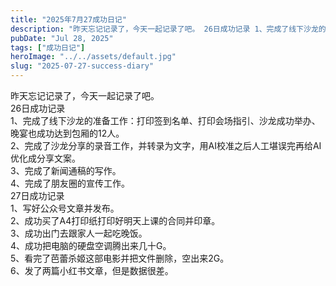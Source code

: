 ```yaml
---
title: "2025年7月27成功日记"
description: "昨天忘记记录了，今天一起记录了吧。 26日成功记录 1、完成了线下沙龙的准备工作：打印签到名单、打印会场指引、 [&hellip;]"
pubDate: "Jul 28, 2025"
tags: ["成功日记"]
heroImage: "../../assets/default.jpg"
slug: "2025-07-27-success-diary"
---
```


昨天忘记记录了，今天一起记录了吧。  
26日成功记录  
1、完成了线下沙龙的准备工作：打印签到名单、打印会场指引、沙龙成功举办、晚宴也成功达到包厢的12人。  
2、完成了沙龙分享的录音工作，并转录为文字，用AI校准之后人工堪误完再给AI优化成分享文案。  
3、完成了新闻通稿的写作。  
4、完成了朋友圈的宣传工作。  
27日成功记录  
1、写好公众号文章并发布。  
2、成功买了A4打印纸打印好明天上课的合同并印章。  
3、成功出门去跟家人一起吃晚饭。  
4、成功把电脑的硬盘空调腾出来几十G。  
5、看完了芭蕾杀姬这部电影并把文件删除，空出来2G。  
6、发了两篇小红书文章，但是数据很差。
